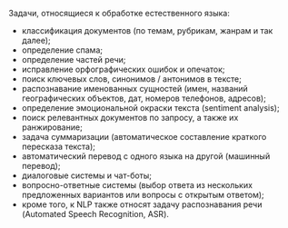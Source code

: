 
Задачи, относящиеся к обработке естественного языка:
 - классификация документов (по темам, рубрикам, жанрам и так далее);
 - определение спама;
 - определение частей речи;
 - исправление орфографических ошибок и опечаток;
 - поиск ключевых слов, синонимов / антонимов в тексте;
 - распознавание именованных сущностей (имен, названий географических объектов, дат, номеров телефонов, адресов);
 - определение эмоциональной окраски текста (sentiment analysis);
 - поиск релевантных документов по запросу, а также их ранжирование;
 - задача суммаризации (автоматическое составление краткого пересказа текста);
 - автоматический перевод с одного языка на другой (машинный перевод);
 - диалоговые системы и чат-боты;
 - вопросно-ответные системы (выбор ответа из нескольких предложенных вариантов или вопросы с открытым ответом);
 - кроме того, к NLP также относят задачу распознавания речи (Automated Speech Recognition, ASR).

 